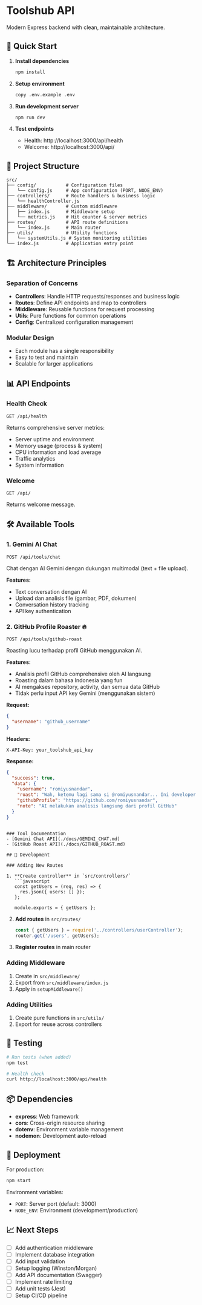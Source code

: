 # Toolshub API

Modern Express backend with clean, maintainable architecture.

## 🚀 Quick Start

1. **Install dependencies**
   ```bash
   npm install
   ```

2. **Setup environment**
   ```bash
   copy .env.example .env
   ```

3. **Run development server**
   ```bash
   npm run dev
   ```

4. **Test endpoints**
   - Health: http://localhost:3000/api/health
   - Welcome: http://localhost:3000/api/

## 📁 Project Structure

```
src/
├── config/           # Configuration files
│   └── config.js     # App configuration (PORT, NODE_ENV)
├── controllers/      # Route handlers & business logic
│   └── healthController.js
├── middleware/       # Custom middleware
│   ├── index.js      # Middleware setup
│   └── metrics.js    # Hit counter & server metrics
├── routes/           # API route definitions
│   └── index.js      # Main router
├── utils/            # Utility functions
│   └── systemUtils.js # System monitoring utilities
└── index.js          # Application entry point
```

## 🏗️ Architecture Principles

### **Separation of Concerns**
- **Controllers**: Handle HTTP requests/responses and business logic
- **Routes**: Define API endpoints and map to controllers
- **Middleware**: Reusable functions for request processing
- **Utils**: Pure functions for common operations
- **Config**: Centralized configuration management

### **Modular Design**
- Each module has a single responsibility
- Easy to test and maintain
- Scalable for larger applications

## 📊 API Endpoints

### Health Check
```http
GET /api/health
```

Returns comprehensive server metrics:
- Server uptime and environment
- Memory usage (process & system)
- CPU information and load average
- Traffic analytics
- System information

### Welcome
```http
GET /api/
```

Returns welcome message.

## 🛠️ Available Tools

### 1. Gemini AI Chat
```http
POST /api/tools/chat
```

Chat dengan AI Gemini dengan dukungan multimodal (text + file upload).

**Features:**
- Text conversation dengan AI
- Upload dan analisis file (gambar, PDF, dokumen)
- Conversation history tracking
- API key authentication

### 2. GitHub Profile Roaster 🔥
```http
POST /api/tools/github-roast
```

Roasting lucu terhadap profil GitHub menggunakan AI.

**Features:**
- Analisis profil GitHub comprehensive oleh AI langsung
- Roasting dalam bahasa Indonesia yang fun
- AI mengakses repository, activity, dan semua data GitHub
- Tidak perlu input API key Gemini (menggunakan sistem)

**Request:**
```json
{
  "username": "github_username"
}
```

**Headers:**
```
X-API-Key: your_toolshub_api_key
```

**Response:**
```json
{
  "success": true,
  "data": {
    "username": "romiyusnandar",
    "roast": "Wah, ketemu lagi sama si @romiyusnandar... Ini developer yang mysterius banget, bio kosong melompong kayak repository yang belum di-push! �...",
    "githubProfile": "https://github.com/romiyusnandar",
    "note": "AI melakukan analisis langsung dari profil GitHub"
  }
}
```
```

### Tool Documentation
- [Gemini Chat API](./docs/GEMINI_CHAT.md)
- [GitHub Roast API](./docs/GITHUB_ROAST.md)

## 🔧 Development

### Adding New Routes

1. **Create controller** in `src/controllers/`
   ```javascript
   const getUsers = (req, res) => {
     res.json({ users: [] });
   };

   module.exports = { getUsers };
   ```

2. **Add routes** in `src/routes/`
   ```javascript
   const { getUsers } = require('../controllers/userController');
   router.get('/users', getUsers);
   ```

3. **Register routes** in main router

### Adding Middleware

1. Create in `src/middleware/`
2. Export from `src/middleware/index.js`
3. Apply in `setupMiddleware()`

### Adding Utilities

1. Create pure functions in `src/utils/`
2. Export for reuse across controllers

## 🧪 Testing

```bash
# Run tests (when added)
npm test

# Health check
curl http://localhost:3000/api/health
```

## 📦 Dependencies

- **express**: Web framework
- **cors**: Cross-origin resource sharing
- **dotenv**: Environment variable management
- **nodemon**: Development auto-reload

## 🚀 Deployment

For production:

```bash
npm start
```

Environment variables:
- `PORT`: Server port (default: 3000)
- `NODE_ENV`: Environment (development/production)

## 📈 Next Steps

- [ ] Add authentication middleware
- [ ] Implement database integration
- [ ] Add input validation
- [ ] Setup logging (Winston/Morgan)
- [ ] Add API documentation (Swagger)
- [ ] Implement rate limiting
- [ ] Add unit tests (Jest)
- [ ] Setup CI/CD pipeline
